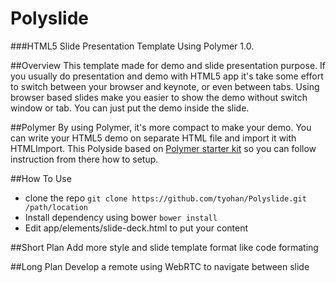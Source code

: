 # Polyslide
###HTML5 Slide Presentation Template Using Polymer 1.0.

##Overview
This template made for demo and slide presentation purpose. If you usually do presentation and demo with HTML5 app it's take some effort to switch between your browser and keynote, or even between tabs.
Using browser based slides make you easier to show the demo without switch window or tab. You can just put the demo inside the slide.

##Polymer
By using Polymer, it's more compact to make your demo. You can write your HTML5 demo on separate HTML file and import it with HTMLImport. This Polyside based on [Polymer starter kit](https://github.com/PolymerElements/polymer-starter-kit) so you can follow instruction from there how to setup.

##How To Use
* clone the repo `git clone https://github.com/tyohan/Polyslide.git /path/location`
* Install dependency using bower `bower install`
* Edit app/elements/slide-deck.html to put your content

##Short Plan
Add more style and slide template format like code formating

##Long Plan
Develop a remote using WebRTC to navigate between slide
